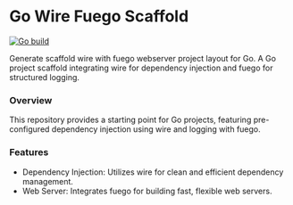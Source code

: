 # Go Wire Fuego Scaffold
[![Go build](https://github.com/Allan-Nava/go-wire-fuego-scafffold/actions/workflows/go-build.yml/badge.svg)](https://github.com/Allan-Nava/go-wire-fuego-scafffold/actions/workflows/go-build.yml)


Generate scaffold wire with fuego webserver project layout for Go.
A Go project scaffold integrating wire for dependency injection and fuego for structured logging.

### Overview
This repository provides a starting point for Go projects, featuring pre-configured dependency injection using wire and logging with fuego.

### Features
- Dependency Injection: Utilizes wire for clean and efficient dependency management.
- Web Server: Integrates fuego for building fast, flexible web servers.